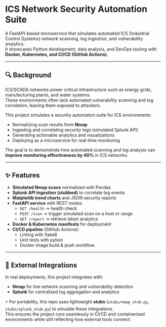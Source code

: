 # ICS Network Security Automation Suite

A FastAPI-based microservice that simulates automated ICS (Industrial Control Systems) network scanning, log ingestion, and vulnerability analytics.  
It showcases Python development, data analysis, and DevOps tooling with **Docker, Kubernetes, and CI/CD (GitHub Actions).**

---

## 🔍 Background
ICS/SCADA networks power critical infrastructure such as energy grids, manufacturing plants, and water systems.  
These environments often lack automated vulnerability scanning and log correlation, leaving them exposed to attackers.  

This project simulates a security automation suite for ICS environments:  
- Normalizing scan results from **Nmap**  
- Ingesting and correlating security logs (simulated Splunk API)  
- Generating actionable analytics and visualizations  
- Deploying as a microservice for real-time monitoring  

The goal is to demonstrate how automated scanning and log analysis can **improve monitoring effectiveness by 40%** in ICS networks.

---

## ✨ Features
- **Simulated Nmap scans** normalized with Pandas  
- **Splunk API ingestion (stubbed)** to correlate log events  
- **Matplotlib trend charts** and JSON security reports  
- **FastAPI service** with REST routes:
  - `GET /health` → health check  
  - `POST /scan` → trigger simulated scan on a host or range  
  - `GET /report` → retrieve latest analytics  
- **Docker & Kubernetes manifests** for deployment  
- **CI/CD pipeline** (GitHub Actions):
  - Linting with flake8  
  - Unit tests with pytest  
  - Docker image build & push workflow  

---

## 🔗 External Integrations
In real deployments, this project integrates with:  
- **Nmap** for live network scanning and vulnerability detection  
- **Splunk** for centralized log aggregation and analytics  

⚡️ For portability, this repo uses lightweight **stubs** (`stubs/nmap_stub.py`, `stubs/splunk_stub.py`) to simulate these integrations.  
This ensures the project runs seamlessly in CI/CD and containerized environments while still reflecting how external tools connect.
